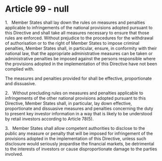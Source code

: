 # Article 99 - null


1.   Member States shall lay down the rules on measures and penalties applicable to infringements of the national provisions adopted pursuant to this Directive and shall take all measures necessary to ensure that those rules are enforced. Without prejudice to the procedures for the withdrawal of authorisation or to the right of Member States to impose criminal penalties, Member States shall, in particular, ensure, in conformity with their national law, that the appropriate administrative measures can be taken or administrative penalties be imposed against the persons responsible where the provisions adopted in the implementation of this Directive have not been complied with.

The measures and penalties provided for shall be effective, proportionate and dissuasive.

2.   Without precluding rules on measures and penalties applicable to infringements of the other national provisions adopted pursuant to this Directive, Member States shall, in particular, lay down effective, proportionate and dissuasive measures and penalties concerning the duty to present key investor information in a way that is likely to be understood by retail investors according to Article 78(5).

3.   Member States shall allow competent authorities to disclose to the public any measure or penalty that will be imposed for infringement of the provisions adopted in the implementation of this Directive, unless such disclosure would seriously jeopardise the financial markets, be detrimental to the interests of investors or cause disproportionate damage to the parties involved.
